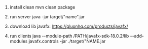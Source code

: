 1. install clean 
mvn clean package

2. run server
java -jar target/"name".jar

3. download lib javafx:
https://gluonhq.com/products/javafx/

4. run clients
   java --module-path /PATH/javafx-sdk-18.0.2/lib --add-modules javafx.controls -jar ./target/"NAME.jar